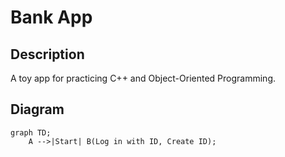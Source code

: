 # Bank App

## Description
A toy app for practicing C++ and Object-Oriented Programming.

## Diagram
```mermaid
graph TD;
    A -->|Start| B(Log in with ID, Create ID);
```